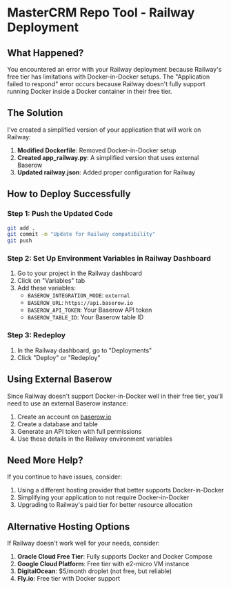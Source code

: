 # MasterCRM Repo Tool - Railway Deployment

## What Happened?

You encountered an error with your Railway deployment because Railway's free tier has limitations with Docker-in-Docker setups. The "Application failed to respond" error occurs because Railway doesn't fully support running Docker inside a Docker container in their free tier.

## The Solution

I've created a simplified version of your application that will work on Railway:

1. **Modified Dockerfile**: Removed Docker-in-Docker setup
2. **Created app_railway.py**: A simplified version that uses external Baserow
3. **Updated railway.json**: Added proper configuration for Railway

## How to Deploy Successfully

### Step 1: Push the Updated Code

```bash
git add .
git commit -m "Update for Railway compatibility"
git push
```

### Step 2: Set Up Environment Variables in Railway Dashboard

1. Go to your project in the Railway dashboard
2. Click on "Variables" tab
3. Add these variables:
   - `BASEROW_INTEGRATION_MODE`: `external`
   - `BASEROW_URL`: `https://api.baserow.io`
   - `BASEROW_API_TOKEN`: Your Baserow API token
   - `BASEROW_TABLE_ID`: Your Baserow table ID

### Step 3: Redeploy

1. In the Railway dashboard, go to "Deployments"
2. Click "Deploy" or "Redeploy"

## Using External Baserow

Since Railway doesn't support Docker-in-Docker well in their free tier, you'll need to use an external Baserow instance:

1. Create an account on [baserow.io](https://baserow.io)
2. Create a database and table
3. Generate an API token with full permissions
4. Use these details in the Railway environment variables

## Need More Help?

If you continue to have issues, consider:

1. Using a different hosting provider that better supports Docker-in-Docker
2. Simplifying your application to not require Docker-in-Docker
3. Upgrading to Railway's paid tier for better resource allocation

## Alternative Hosting Options

If Railway doesn't work well for your needs, consider:

1. **Oracle Cloud Free Tier**: Fully supports Docker and Docker Compose
2. **Google Cloud Platform**: Free tier with e2-micro VM instance
3. **DigitalOcean**: $5/month droplet (not free, but reliable)
4. **Fly.io**: Free tier with Docker support
